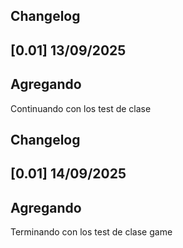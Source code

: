 ## Changelog
## [0.01] 13/09/2025

## Agregando 
Continuando con los test de clase 

## Changelog
## [0.01] 14/09/2025

## Agregando 
Terminando con los test de clase game